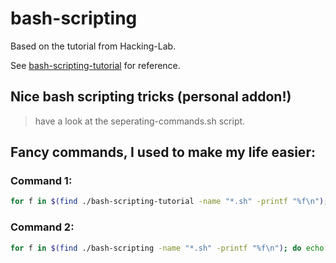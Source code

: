 # bash-scripting

Based on the tutorial from Hacking-Lab.

See [bash-scripting-tutorial](https://github.com/Hacking-Lab/bash-scripting-tutorial) for reference.

## Nice bash scripting tricks (personal addon!)

> have a look at the seperating-commands.sh script.

## Fancy commands, I used to make my life easier:

### Command 1:

```bash
for f in $(find ./bash-scripting-tutorial -name "*.sh" -printf "%f\n"); do touch ./bash-scripting/$f; done
```

### Command 2:
```bash
for f in $(find ./bash-scripting -name "*.sh" -printf "%f\n"); do echo '#!/bin/bash' > .bash-scripting/$f; done
```